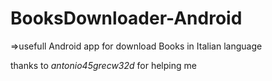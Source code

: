 # BooksDownloader-Android
 =>usefull Android app for download Books in Italian language 
 
 
 
 thanks to *antonio45grecw32d* for helping me
